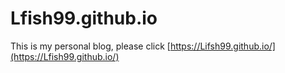 # Lfish99.github.io
This is my personal blog, please click [https://Lifsh99.github.io/](https://Lfish99.github.io/)
